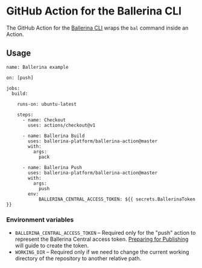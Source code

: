 # GitHub Action for the Ballerina CLI

The GitHub Action for the [Ballerina CLI](https://ballerina.io/) wraps the `bal` command inside an Action.

## Usage

```
name: Ballerina example

on: [push]

jobs:
  build:
    
    runs-on: ubuntu-latest
    
    steps:
      - name: Checkout
        uses: actions/checkout@v1
    
      - name: Ballerina Build
        uses: ballerina-platform/ballerina-action@master
        with:
          args: 
            pack

      - name: Ballerina Push
        uses: ballerina-platform/ballerina-action@master
        with:
          args: 
            push 
        env: 
            BALLERINA_CENTRAL_ACCESS_TOKEN: ${{ secrets.BallerinaToken }}

```

### Environment variables

- `BALLERINA_CENTRAL_ACCESS_TOKEN` – Required only for the "push" action to represent the Ballerina Central access token. [Preparing for Publishing](https://ballerina.io/learn/publishing-packages-to-ballerina-central/#preparing-for-publishing) will guide to create the token.
- `WORKING_DIR` – Required only if we need to change the current working directory of the repository to another relative path. 

